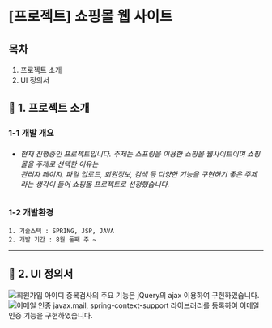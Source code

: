 

# [프로젝트] 쇼핑몰 웹 사이트
## 목차
1. 프로젝트 소개
2. UI 정의서

## 📌 1. 프로젝트 소개
### 1-1 개발 개요
+ ###### 현재 진행중인 프로젝트입니다. 주제는 스프링을 이용한 쇼핑몰 웹사이트이며 쇼핑몰을 주제로 선택한 이유는 <br> 관리자 페이지, 파일 업로드, 회원정보, 검색 등 다양한 기능을 구현하기 좋은 주제라는 생각이 들어 쇼핑몰 프로젝트로 선정했습니다.


### 1-2 개발환경

	1. 기술스택 : SPRING, JSP, JAVA
	2. 개발 기간 : 8월 둘째 주 ~ 
*****



## 📌 2. UI 정의서
![회원가입](https://user-images.githubusercontent.com/80212139/133359536-c09f9d50-c886-459f-a2ed-a7cd80d83b81.PNG)
아이디 중복검사의 주요 기능은 jQuery의 ajax 이용하여 구현하였습니다.
![이메일 인증](https://user-images.githubusercontent.com/80212139/134183163-709de4ec-644b-4c43-ba5d-0943a6d3e385.png)
javax.mail, spring-context-support 라이브러리를 등록하여 이메일 인증 기능을 구현하였습니다.





